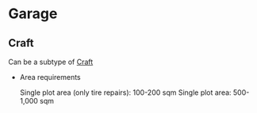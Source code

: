 # Garage

## Craft
Can be a subtype of [Craft]()

* Area requirements

  Single plot area (only tire repairs): 100-200 sqm
  Single plot area: 500-1,000 sqm
